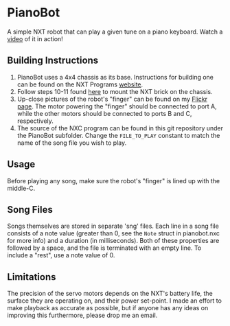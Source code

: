 PianoBot
========

A simple NXT robot that can play a given tune on a piano keyboard. Watch a [video](http://vimeo.com/13061942) of it in action!

Building Instructions
---------------------

1. PianoBot uses a 4x4 chassis as its base. Instructions for building one can be found on the NXT Programs [website](http://www.nxtprograms.com/4x4_chassis/steps.html).
2. Follow steps 10-11 found [here](http://www.nxtprograms.com/4x4_joystick/steps.html) to mount the NXT brick on the chassis.
3. Up-close pictures of the robot's "finger" can be found on my [Flickr page](http://www.flickr.com/photos/mattrajca/sets/72157624362797274/). The motor powering the "finger" should be connected to port A, while the other motors should be connected to ports B and C, respectively.
4. The source of the NXC program can be found in this git repository under the PianoBot subfolder. Change the `FILE_TO_PLAY` constant to match the name of the song file you wish to play.

Usage
-----

Before playing any song, make sure the robot's "finger" is lined up with the middle-C.

Song Files
----------

Songs themselves are stored in separate 'sng' files. Each line in a song file consists of a note value (greater than 0, see the `Note` struct in pianobot.nxc for more info) and a duration (in milliseconds). Both of these properties are followed by a space, and the file is terminated with an empty line. To include a "rest", use a note value of 0.

Limitations
-----------

The precision of the servo motors depends on the NXT's battery life, the surface they are operating on, and their power set-point. I made an effort to make playback as accurate as possible, but if anyone has any ideas on improving this furthermore, please drop me an email.

